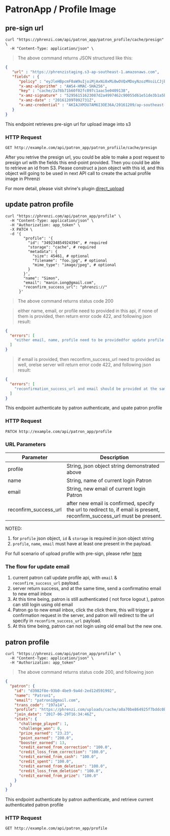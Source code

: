 # PatronApp / Profile Image

## pre-sign url

```shell
curl "https://phrenzi.com/api/patron_app/patron_profile/cache/presign" \
  -H "Content-Type: application/json" \
```

> The above command returns JSON structured like this:

```json
{
   "url" : "https://phrenzistaging.s3-ap-southeast-1.amazonaws.com",
   "fields" : {
      "policy" : "eyJleHBpcmF0aW9uIjoiMjAxNi0xMi0wOVQxMDoyNzozMVoiLCJjb25kaXRpb25zIjpbeyJidWNrZXQiOiJwaHJlbnppc3RhZ2luZyJ9LHsia2V5IjoiY2FjaGUvMmE3OGI3MWI2MGYwMmZjMDk3YzFhYWM1ZTA0MDkxMzgifSx7IngtYW16LWNyZWRlbnRpYWwiOiJBS0lBSlhNM1U3QU02STNPRTM2QS8yMDE2MTIwOS9hcC1zb3V0aGVhc3QtMS9zMy9hd3M0X3JlcXVlc3QifSx7IngtYW16LWFsZ29yaXRobSI6IkFXUzQtSE1BQy1TSEEyNTYifSx7IngtYW16LWRhdGUiOiIyMDE2MTIwOVQwOTI3MzFaIn1dfQ==",
      "x-amz-algorithm" : "AWS4-HMAC-SHA256",
      "key" : "cache/2a78b71b60f02fc097c1aac5e0409138",
      "x-amz-signature" : "52956151623087d2a4997462c90055d61e51de3b1a5b8d89f826f1769da3894f",
      "x-amz-date" : "20161209T092731Z",
      "x-amz-credential" : "AKIAJXM3U7AM6I3OE36A/20161209/ap-southeast-1/s3/aws4_request"
   }
}
```

This endpoint retrieves pre-sign url for upload image into s3

### HTTP Request

`GET http://example.com/api/patron_app/patron_profiile/cache/presign`

After you retrive the presign url, you could be able to make a post request to presign url with the fields this end-point provided. Then you could be able to retrieve an id from S3. Please construct a json object with this id, and this object will going to be used in next API call to create the actual profile image in Phrenzi

For more detail, please visit shrine's plugin [direct_upload](http://shrinerb.com/rdoc/files/doc/direct_s3_md.html)

## update patron profile

```shell
curl "https://phrenzi.com/api/patron_app/profile" \
  -H "Content-Type: application/json" \
  -H "Authorization: app_token" \
  -X PATCH \
  -d '{
        "profile": '{
          "id": "349234854924394", # required
          "storage": "cache", # required
          "metadata": {
            "size": 45461, # optional
            "filename": "foo.jpg", # optional
            "mime_type": "image/jpeg", # optional
          }
        }',
        "name": "Simon",
        "email": "manin.iong@gmail.com",
        "reconfirm_success_url": "phrenzi://"
      }'
```

> The above command returns status code 200

> either name, email, or profile need to provided in this api, if none of them is provided, then return error code 422, and following json result:

```json
{
  "errors": [
    "either email, name, profile need to be providedfor update profile action"
  ]
}
```

> if email is provided, then reconfirm_success_url need to provided as well, orelse server will return error code 422, and following json result:

```json
{
  "errors": [
    "reconfirmation_success_url and email should be provided at the same time"
  ]
}
```

This endpoint authenticate by patron authenticate, and upate patron profile

### HTTP Request

`PATCH http://example.com/api/patron_app/profile`

### URL Parameters
Parameter | Description
--------- | -----------
profile | String, json object string demonstrated above
name | String, name of current login Patron
email | String, new email of current login Patron
reconfirm_success_url | after new email is confirmed, specify the url to redirect to, if email is present, reconfirm_success_url must be present.

NOTED:

1. for `profile` json object, `id` & `storage` is required in json object string
2. `profile`, `name`, `email` must have at least one present in the payload.

For full scenario of upload profile with pre-sign, please refer
[here](https://github.com/Phrenzi/phrenzi_web/blob/master/spec/requests/api/v1/patron_app/patron_profile_spec.rb)

### The flow for update email

1. current patron call update profile api, with `email` & `reconfirm_success_url` payload.
2. server return success, and at the same time, send a confirmatino email to new email inbox
3. At this time being, patron is still authenticated ( not force logout ), patron can still login using old email
4. Patron go to new email inbox, click the click there, this will trigger a confirmation request in the server, and patron will redirect to the url specify in `reconfirm_success_url` payload.
5. At this time being, patron can not login using old email but the new one.

## patron profile

```shell
curl "https://phrenzi.com/api/patron_app/profile" \
  -H "Content-Type: application/json" \
  -H "Authorization: app_token"
```

> The above command returns status code 200, and following json

```json
{
  "patron": {
    "id": "d3982f8e-93b0-4be9-9a4d-2ed12d591992",
    "name": "Patron1",
    "email": "patron1@gmail.com",
    "trans_code": "197a14",
    "profile": "https://phrenzi.com/uploads/cache/a8a70be864925f7bddc0bcf93fa89986.jpeg",
    "join_date": "2017-06-29T16:34:46Z",
    "stats": {
      "challenge_played": 1,
      "challenge_won": 0,
      "prize_earned": "23.23",
      "point_earned": "200.0",
      "booster_earned": 13,
      "credit_earned_from_correction": "100.0",
      "credit_loss_from_correction": "100.0",
      "credit_earned_from_cash": "100.0",
      "credit_spent": "100.0",
      "credit_earned_from_deletion": "100.0",
      "credit_loss_from_deletion": "100.0",
      "credit_earned_from_prize": "100.0"
    }
  }
}
```

This endpoint authenticate by patron authenticate, and retrieve current authenticated patron profile

### HTTP Request

`GET http://example.com/api/patron_app/profile`
